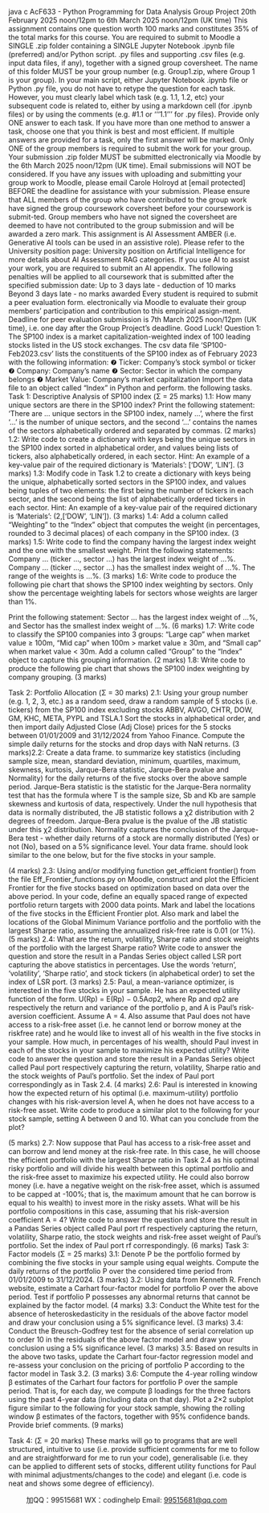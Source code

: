 java c
AcF633 - Python Programming for Data Analysis 
Group Project
20th February 2025 noon/12pm to 6th March 2025 noon/12pm (UK time)
This assignment contains one question worth 100 marks and constitutes 35% of the total marks for this course.
You are required to submit to Moodle a SINGLE .zip folder containing a SINGLE Jupyter Notebook .ipynb file (preferred) and/or Python script. .py files and supporting .csv files (e.g. input data files, if any), together with a signed group coversheet. The name of this folder MUST be your group number (e.g. Group1.zip, where Group 1 is your group).
In your main script, either Jupyter Notebook .ipynb file or Python .py file, you do not have to retype the question for each task. However, you must clearly label which task (e.g. 1.1, 1.2, etc) your subsequent code is related to, either by using a markdown cell (for .ipynb files) or by using the comments (e.g. #1.1 or ‘‘‘1.1’’’ for .py files). Provide only ONE answer to each task. If you have more than one method to answer a task, choose one that you think is best and most efficient. If multiple answers are provided for a task, only the first answer will be marked.
Only ONE of the group members is required to submit the work for your group. Your submission .zip folder MUST be submitted electronically via Moodle by the 6th March 2025 noon/12pm (UK time). Email submissions will NOT be considered. If you have any issues with uploading and submitting your group work to Moodle, please email Carole Holroyd at [email   protected] BEFORE the deadline for assistance with your submission.
Please ensure that ALL members of the group who have contributed to the group work have signed the group coursework coversheet before your coursework is submit-ted. Group members who have not signed the coversheet are deemed to have not contributed to the group submission and will be awarded a zero mark.
This assignment is AI Assessment AMBER (i.e. Generative AI tools can be used in an assistive role). Please refer to the University position page: University position on Artificial Intelligence for more details about AI Assessment RAG categories. If you use AI to assist your work, you are required to submit an AI appendix.
The following penalties will be applied to all coursework that is submitted after the specified submission date:
Up to 3 days late - deduction of 10 marks
Beyond 3 days late - no marks awarded
Every student is required to submit a peer evaluation form. electronically via Moodle to evaluate their group members’ participation and contribution to this empirical assign-ment. Deadline for peer evaluation submission is 7th March 2025 noon/12pm (UK time), i.e. one day after the Group Project’s deadline.
Good Luck!
Question 1: 
The SP100 index is a market capitalization-weighted index of 100 leading stocks listed in the US stock exchanges. The csv data file ‘SP100-Feb2023.csv’ lists the constituents of the SP100 index as of February 2023 with the following information:
❼ Ticker: Company’s stock symbol or ticker
❼ Company: Company’s name
❼ Sector: Sector in which the company belongs
❼ Market Value: Company’s market capitalization
Import the data file to an object called “Index” in Python and perform. the following tasks.
Task 1: Descriptive Analysis of SP100 index (Σ = 25 marks)
1.1: How many unique sectors are there in the SP100 index? Print the following statement: ‘There are ... unique sectors in the SP100 index, namely ...’, where the first ‘...’ is the number of unique sectors, and the second ‘...’ contains the names of the sectors alphabetically ordered and separated by commas. (2 marks)
1.2: Write code to create a dictionary with keys being the unique sectors in the SP100 index sorted in alphabetical order, and values being lists of tickers, also alphabetically ordered, in each sector.
Hint: An example of a key-value pair of the required dictionary is ‘Materials’: [‘DOW’, ‘LIN’].                        (3 marks)
1.3: Modify code in Task 1.2 to create a dictionary with keys being the unique, alphabetically sorted sectors in the SP100 index, and values being tuples of two elements: the first being the number of tickers in each sector, and the second being the list of alphabetically ordered tickers in each sector.
Hint: An example of a key-value pair of the required dictionary is ‘Materials’: (2,[‘DOW’, ‘LIN’]).                           (3 marks)
1.4: Add a column called “Weighting” to the “Index” object that computes the weight (in percentages, rounded to 3 decimal places) of each company in the SP100 index.                            (3 marks)
1.5: Write code to find the company having the largest index weight and the one with the smallest weight. Print the following statements:
Company ... (ticker ..., sector ...) has the largest index weight of ...%.
Company ... (ticker ..., sector ...) has the smallest index weight of ...%.
The range of the weights is ...%. (3 marks)
1.6: Write code to produce the following pie chart that shows the SP100 index weighting by sectors. Only show the percentage weighting labels for sectors whose weights are larger than 1%.

Print the following statement:
Sector ... has the largest index weight of ...%, and Sector has the smallest index weight of ...%. (6 marks)
1.7: Write code to classify the SP100 companies into 3 groups: “Large cap” when market value ≥ 100m, “Mid cap” when 100m > market value ≥ 30m, and “Small cap” when market value < 30m. Add a column called “Group” to the “Index” object to capture this grouping information. (2 marks)
1.8: Write code to produce the following pie chart that shows the SP100 index weighting by company grouping. (3 marks)

Task 2: Portfolio Allocation (Σ = 30 marks)
2.1: Using your group number (e.g. 1, 2, 3, etc.) as a random seed, draw a random sample of 5 stocks (i.e. tickers) from the SP100 index excluding stocks ABBV, AVGO, CHTR, DOW, GM, KHC, META, PYPL and TSLA.1 Sort the stocks in alphabetical order, and then import daily Adjusted Close (Adj Close) prices for the 5 stocks between 01/01/2009 and 31/12/2024 from Yahoo Finance. Compute the simple daily returns for the stocks and drop days with NaN returns. (3 marks)2.2: Create a data frame. to summarize key statistics (including sample size, mean, standard deviation, minimum, quartiles, maximum, skewness, kurtosis, Jarque-Bera statistic, Jarque-Bera pvalue and Normality) for the daily returns of the five stocks over the above sample period. Jarque-Bera statistic is the statistic for the Jarque-Bera normality test that has the formula  where T is the sample size, Sb and Kb are sample skewness and kurtosis of data, respectively. Under the null hypothesis that data is normally distributed, the JB statistic follows a χ2 distribution with 2 degrees of freedom. Jarque-Bera pvalue is the pvalue of the JB statistic under this χ2 distribution. Normality captures the conclusion of the Jarque-Bera test - whether daily returns of a stock are normally distributed (Yes) or not (No), based on a 5% significance level. Your data frame. should look similar to the one below, but for the five stocks in your sample.



(4 marks)
2.3: Using and/or modifying function get_efficient frontier() from the file Eff_Frontier_functions.py on Moodle, construct and plot the Efficient Frontier for the five stocks based on optimization based on data over the above period. In your code, define an equally spaced range of expected portfolio return targets with 2000 data points. Mark and label the locations of the five stocks in the Efficient Frontier plot. Also mark and label the locations of the Global Minimum Variance portfolio and the portfolio with the largest Sharpe ratio, assuming the annualized risk-free rate is 0.01 (or 1%).                                           (5 marks)
2.4: What are the return, volatility, Sharpe ratio and stock weights of the portfolio with the largest Sharpe ratio? Write code to answer the question and store the result in a Pandas Series object called LSR port capturing the above statistics in percentages. Use the words ‘return’, ‘volatility’, ‘Sharpe ratio’, and stock tickers (in alphabetical order) to set the index of LSR port. (3 marks)
2.5: Paul, a mean-variance optimizer, is interested in the five stocks in your sample. He has an expected utility function of the form. U(Rp) = E(Rp) − 0.5Aσp2, where Rp and σp2 are respectively the return and variance of the portfolio p, and A is Paul’s risk-aversion coefficient. Assume A = 4. Also assume that Paul does not have access to a risk-free asset (i.e. he cannot lend or borrow money at the riskfree rate) and he would like to invest all of his wealth in the five stocks in your sample. How much, in percentages of his wealth, should Paul invest in each of the stocks in your sample to maximize his expected utility? Write code to answer the question and store the result in a Pandas Series object called Paul port respectively capturing the return, volatility, Sharpe ratio and the stock weights of Paul’s portfolio. Set the index of Paul port correspondingly as in Task 2.4. (4 marks)
2.6: Paul is interested in knowing how the expected return of his optimal (i.e. maximum-utility) portfolio changes with his risk-aversion level A, when he does not have access to a risk-free asset. Write code to produce a similar plot to the following for your stock sample, setting A between 0 and 10. What can you conclude from the plot?

(5 marks)
2.7: Now suppose that Paul has access to a risk-free asset and can borrow and lend money at the risk-free rate. In this case, he will choose the efficient portfolio with the largest Sharpe ratio in Task 2.4 as his optimal risky portfolio and will divide his wealth between this optimal portfolio and the risk-free asset to maximize his expected utility. He could also borrow money (i.e. have a negative weight on the risk-free asset, which is assumed to be capped at -100%; that is, the maximum amount that he can borrow is equal to his wealth) to invest more in the risky assets. What will be his portfolio compositions in this case, assuming that his risk-aversion coefficient A = 4? Write code to answer the question and store the result in a Pandas Series object called Paul port rf respectively capturing the return, volatility, Sharpe ratio, the stock weights and risk-free asset weight of Paul’s portfolio. Set the index of Paul port rf correspondingly. (6 marks)
Task 3: Factor models (Σ = 25 marks)
3.1: Denote P be the portfolio formed by combining the five stocks in your sample using equal weights. Compute the daily returns of the portfolio P over the considered time period from 01/01/2009 to 31/12/2024. (3 marks)
3.2: Using data from Kenneth R. French website, estimate a Carhart four-factor model for portfolio P over the above period. Test if portfolio P possesses any abnormal returns that cannot be explained by the factor model. (4 marks)
3.3: Conduct the White test for the absence of heteroskedasticity in the residuals of the above factor model and draw your conclusion using a 5% significance level.    (3 marks)
3.4: Conduct the Breusch-Godfrey test for the absence of serial correlation up to order 10 in the residuals of the above factor model and draw your conclusion using a 5% significance level. (3 marks)
3.5: Based on results in the above two tasks, update the Carhart four-factor regression model and re-assess your conclusion on the pricing of portfolio P according to the factor model in Task 3.2. (3 marks)
3.6: Compute the 4-year rolling window β estimates of the Carhart four factors for portfolio P over the sample period. That is, for each day, we compute β loadings for the three factors using the past 4-year data (including data on that day). Plot a 2×2 subplot figure similar to the following for your stock sample, showing the rolling window β estimates of the factors, together with 95% confidence bands. Provide brief comments. (9 marks)

Task 4: (Σ = 20 marks)
These marks will go to programs that are well structured, intuitive to use (i.e. provide sufficient comments for me to follow and are straightforward for me to run your code), generalisable (i.e. they can be applied to different sets of stocks, different utility functions for Paul with minimal adjustments/changes to the code) and elegant (i.e. code is neat and shows some degree of efficiency).





         
加QQ：99515681  WX：codinghelp  Email: 99515681@qq.com
